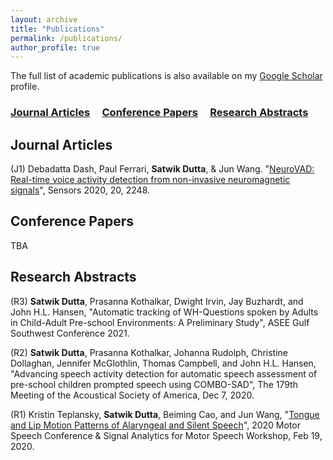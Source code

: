 ```yaml
---
layout: archive
title: "Publications"
permalink: /publications/
author_profile: true
---
```

The full list of academic publications is also available on my [Google Scholar](https://scholar.google.com/citations?user=sZkQ4Y0AAAAJ) profile.

### [Journal Articles](#journal-articles) &nbsp;&nbsp;&nbsp; [Conference Papers](#conference-papers)  &nbsp;&nbsp;&nbsp; [Research Abstracts](#research-abstracts) 

Journal Articles
------

(J1) Debadatta Dash, Paul Ferrari, <b>Satwik Dutta</b>, & Jun Wang. "[NeuroVAD: Real-time voice activity detection from non-invasive neuromagnetic signals](https://doi.org/10.3390/s20082248)", Sensors 2020, 20, 2248. 


Conference Papers
------

TBA


Research Abstracts
------

(R3) <b>Satwik Dutta</b>, Prasanna Kothalkar, Dwight Irvin, Jay Buzhardt, and John H.L. Hansen, "Automatic tracking of WH-Questions spoken by Adults in Child-Adult Pre-school Environments: A Preliminary Study", ASEE Gulf Southwest Conference 2021.

(R2) <b>Satwik Dutta</b>, Prasanna Kothalkar, Johanna Rudolph, Christine Dollaghan, Jennifer McGlothlin, Thomas Campbell, and John H.L. Hansen, "Advancing speech activity detection for automatic speech assessment of pre-school children prompted speech using COMBO-SAD", The 179th Meeting of the Acoustical Society of America, Dec 7, 2020.

(R1) Kristin Teplansky, <b>Satwik Dutta</b>, Beiming Cao, and Jun Wang, "[Tongue and Lip Motion Patterns of Alaryngeal and Silent Speech](https://satwikdutta.github.io/files/2020_MotorSpeech.pdf)", 2020 Motor Speech Conference & Signal Analytics for Motor Speech Workshop, Feb 19, 2020.
